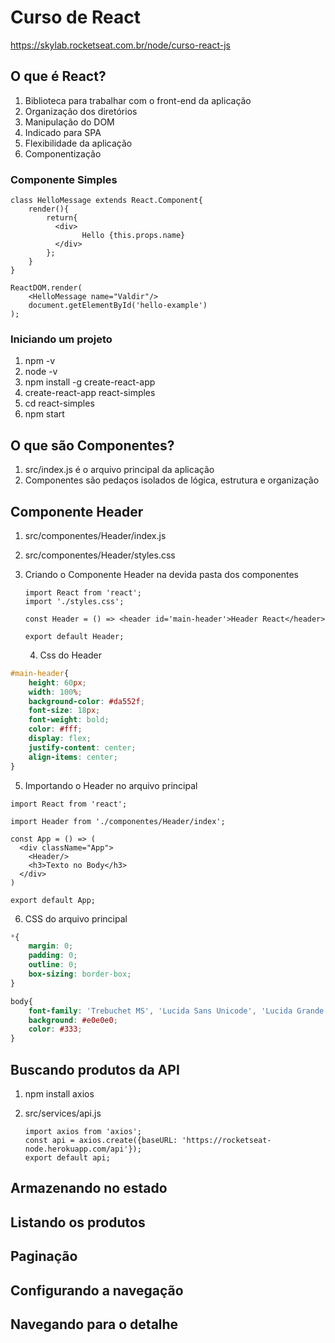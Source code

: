 # Curso de React

https://skylab.rocketseat.com.br/node/curso-react-js

## O que é React?

1. Biblioteca para trabalhar com o front-end da aplicação
2. Organização dos diretórios
3. Manipulação do DOM
4. Indicado para SPA
5. Flexibilidade da aplicação
6. Componentização

### Componente Simples

```react
class HelloMessage extends React.Component{
    render(){
        return{
          <div>
                Hello {this.props.name}
          </div>  
        };
    }
}

ReactDOM.render(
	<HelloMessage name="Valdir"/>
    document.getElementById('hello-example')
);
```

### Iniciando um projeto

1. npm -v
2. node -v
3. npm install -g create-react-app
4. create-react-app react-simples
5. cd react-simples
6. npm start

## O que são Componentes?

1. src/index.js é o arquivo principal da aplicação
2. Componentes são pedaços isolados de lógica, estrutura e organização

## Componente Header

1. src/componentes/Header/index.js

2. src/componentes/Header/styles.css

3. Criando o Componente Header na devida pasta dos componentes

   ```react
   import React from 'react';
   import './styles.css';
   
   const Header = () => <header id='main-header'>Header React</header>
   
   export default Header;
   ```

   4. Css do Header

```css
#main-header{
    height: 60px;
    width: 100%;
    background-color: #da552f;
    font-size: 18px;
    font-weight: bold;
    color: #fff;
    display: flex;
    justify-content: center;
    align-items: center;
}
```

5. Importando o Header no arquivo principal

```react
import React from 'react';

import Header from './componentes/Header/index';

const App = () => (
  <div className="App">
    <Header/>
    <h3>Texto no Body</h3>
  </div>
)

export default App;
```

6. CSS do arquivo principal

```css
*{
    margin: 0;
    padding: 0;
    outline: 0;
    box-sizing: border-box;
}

body{
    font-family: 'Trebuchet MS', 'Lucida Sans Unicode', 'Lucida Grande', 'Lucida Sans', Arial, sans-serif;
    background: #e0e0e0;
    color: #333;    
}
```

## Buscando produtos da API

1. npm install axios

2. src/services/api.js

   ```react
   import axios from 'axios';
   const api = axios.create({baseURL: 'https://rocketseat-node.herokuapp.com/api'});
   export default api;
   ```

   

## Armazenando no estado



## Listando os produtos



## Paginação



## Configurando a navegação



## Navegando para o detalhe
